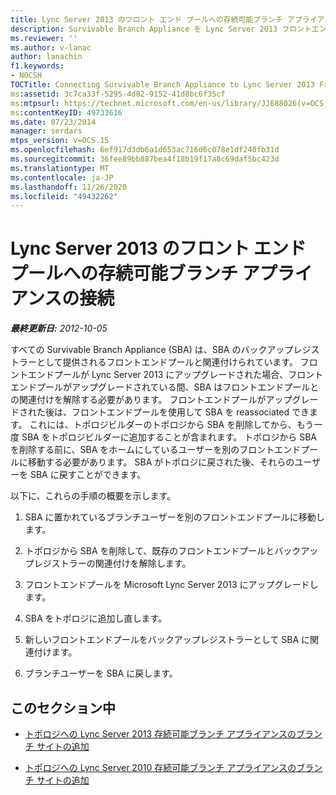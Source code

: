 ```yaml
---
title: Lync Server 2013 のフロント エンド プールへの存続可能ブランチ アプライアンスの接続
description: Survivable Branch Appliance を Lync Server 2013 フロントエンドプールに接続します。
ms.reviewer: ''
ms.author: v-lanac
author: lanachin
f1.keywords:
- NOCSH
TOCTitle: Connecting Survivable Branch Appliance to Lync Server 2013 Front End pool
ms:assetid: 3c7ca33f-5295-4d82-9152-41d8bc6f35cf
ms:mtpsurl: https://technet.microsoft.com/en-us/library/JJ688026(v=OCS.15)
ms:contentKeyID: 49733616
ms.date: 07/23/2014
manager: serdars
mtps_version: v=OCS.15
ms.openlocfilehash: 6ef917d3db6a1d653ac716d6c078e1df240fb31d
ms.sourcegitcommit: 36fee89bb887bea4f18b19f17a8c69daf5bc423d
ms.translationtype: MT
ms.contentlocale: ja-JP
ms.lasthandoff: 11/26/2020
ms.locfileid: "49432262"
---
```

# <a name="connecting-survivable-branch-appliance-to-lync-server-2013-front-end-pool"></a>Lync Server 2013 のフロント エンド プールへの存続可能ブランチ アプライアンスの接続

<div data-xmlns="http://www.w3.org/1999/xhtml">

<div class="topic" data-xmlns="http://www.w3.org/1999/xhtml" data-msxsl="urn:schemas-microsoft-com:xslt" data-cs="https://msdn.microsoft.com/">

<div data-asp="https://msdn2.microsoft.com/asp">



</div>

<div id="mainSection">

<div id="mainBody">

<span> </span>

_**最終更新日:** 2012-10-05_

すべての Survivable Branch Appliance (SBA) は、SBA のバックアップレジストラーとして提供されるフロントエンドプールと関連付けられています。 フロントエンドプールが Lync Server 2013 にアップグレードされた場合、フロントエンドプールがアップグレードされている間、SBA はフロントエンドプールとの関連付けを解除する必要があります。 フロントエンドプールがアップグレードされた後は、フロントエンドプールを使用して SBA を reassociated できます。 これには、トポロジビルダーのトポロジから SBA を削除してから、もう一度 SBA をトポロジビルダーに追加することが含まれます。 トポロジから SBA を削除する前に、SBA をホームにしているユーザーを別のフロントエンドプールに移動する必要があります。 SBA がトポロジに戻された後、それらのユーザーを SBA に戻すことができます。

以下に、これらの手順の概要を示します。

1.  SBA に置かれているブランチユーザーを別のフロントエンドプールに移動します。

2.  トポロジから SBA を削除して、既存のフロントエンドプールとバックアップレジストラーの関連付けを解除します。

3.  フロントエンドプールを Microsoft Lync Server 2013 にアップグレードします。

4.  SBA をトポロジに追加し直します。

5.  新しいフロントエンドプールをバックアップレジストラーとして SBA に関連付けます。

6.  ブランチユーザーを SBA に戻します。

<div>

## <a name="in-this-section"></a>このセクション中

  - [トポロジへの Lync Server 2013 存続可能ブランチ アプライアンスのブランチ サイトの追加](lync-server-2013-add-lync-server-2013-survivable-branch-appliance-branch-site-to-your-topology.md)

  - [トポロジへの Lync Server 2010 存続可能ブランチ アプライアンスのブランチ サイトの追加](lync-server-2013-add-lync-server-2010-survivable-branch-appliance-branch-site-to-your-topology.md)

</div>

</div>

<span> </span>

</div>

</div>

</div>

